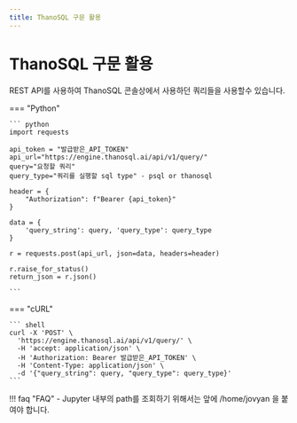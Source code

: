 ```yaml
---
title: ThanoSQL 구문 활용
---
```


# __ThanoSQL 구문 활용__

REST API를 사용하여 ThanoSQL 콘솔상에서 사용하던 쿼리들을 사용할수 있습니다. 

=== "Python"

    ``` python
    import requests

    api_token = "발급받은_API_TOKEN"
    api_url="https://engine.thanosql.ai/api/v1/query/"
    query="요청할 쿼리"
    query_type="쿼리를 실행할 sql type" - psql or thanosql

    header = {
        "Authorization": f"Bearer {api_token}"
    }

    data = {
        'query_string': query, 'query_type': query_type
    }

    r = requests.post(api_url, json=data, headers=header)

    r.raise_for_status()
    return_json = r.json()
    
    ```

=== "cURL"

    ``` shell 
    curl -X 'POST' \
      'https://engine.thanosql.ai/api/v1/query/' \
      -H 'accept: application/json' \
      -H 'Authorization: Bearer 발급받은_API_TOKEN' \
      -H 'Content-Type: application/json' \
      -d '{"query_string": query, "query_type": query_type}'
    ```

!!! faq "FAQ" 
    - Jupyter 내부의 path를 조회하기 위해서는 앞에 /home/jovyan 을 붙여야 합니다.